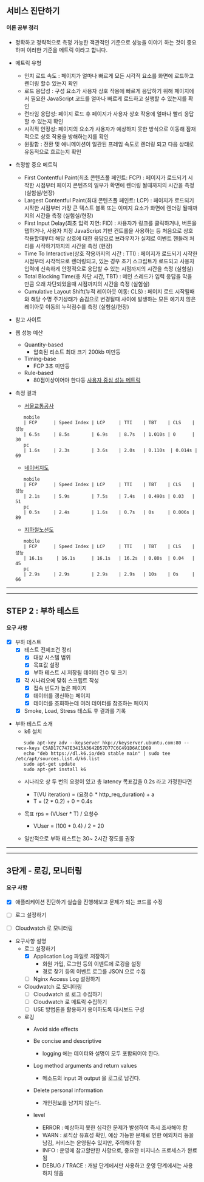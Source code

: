 ## 서비스 진단하기

#### 이론 공부 정리 
- 정확하고 정략적으로 측정 가능한 객관적인 기준으로 성능을 이야기 하는 것이 중요하며 이러한 기준을 메트릭 이라고 합니다.
- 메트릭 유형
  - 인지 로드 속도 : 페이지가 얼마나 빠르게 모든 시각적 요소를 화면에 로드하고 렌더링 할수 있는지 확인 
  - 로드 응답성 : 구성 요소가 사용자 상호 작용에 빠르게 응답하기 위해 페이지에서 필요한 JavaScript 코드를 얼마나 빠르게 로드하고 실행할 수 있는지를 확인
  - 런타임 응답성: 페이지 로드 후 페이지가 사용자 상호 작용에 얼마나 빨리 응답 할 수 있는지 확인 
  - 시각적 안정성: 페이지의 요소가 사용자가 예상하지 못한 방식으로 이동해 잠재적으로 상호 작용을 방해하는지를 확인
  - 원활함 : 전환 및 애니메이션이 일관된 프레임 속도로 렌더링 되고 다음 상태로 유동적으로 흐르는지 확인 

- 측정할 중요 메트릭
  - First Contentful Paint(최초 콘텐츠풀 페인트: FCP) : 페이지가 로드되기 시작한 시점부터 페이지 콘텐츠의 일부가 확면에 렌더링 될때까지의 시간을 측정 (실험실/현장)
  - Largest Contentful Paint(최대 콘텐츠풀 페인트: LCP) : 페이지가 로드되기 시작한 시점부터 가장 큰 텍스트 블록 또는 이미지 요소가 화면에 렌더링 될때까지의 시간을 측정 (실험실/현장) 
  - First Input Delay(최초 입력 지연: FID) : 사용자가 링크를 클릭하거나, 버튼을 탭하거나, 사용자 지정 JavaScript 기반 컨트롤을 사용하는 등 처음으로 상호 작용할때부터 해당 상호에 대한 응답으로 브라우저가 실제로 이벤트 핸들러 처리를 시작하기까지의 시간을 측정 (현장)
  - Time To Interactive(상호 작용까지의 시간 : TTI) : 페이지가 로드되기 시작한 시점부터 시각적으로 렌더링되고, 있는 경우 초기 스크립트가 로드되고 사용자 입력에 신속하게 안정적으로 응답할 수 있는 시점까지의 시간을 측정 (실험실)
  - Total Blocking Time(총 차단 시간, TBT) : 메인 스레드가 입력 응답을 막을 만큼 오래 차단되었을때 시점까지의 시간을 측정 (실험실)
  - Cumulative Layout Shift(누적 레이아웃 이동: CLS) : 페이지 로드 시작될때와 해당 수명 주기상태가 숨김으로 변경될때 사이에 발생하는 모든 예기치 않은 레이아웃 이동의 누락점수를 측정 (실험실/현장)

- 참고 사이트
- 웹 성능 예산
  - Quantity-based 
    - 압축된 리소트 최대 크기 200kb 미만등
  - Timing-base
    - FCP 3초 미만등 
  - Rule-based
    - 80점이상이어야 한다등 
[사용자 중심 성능 메트릭](https://web.dev/user-centric-performance-metrics/)

- 측정 결과 
  - [서울교통공사](https://www.seoulmetro.co.kr/kr/cyberStation.do)
  ```text
     mobile
     | FCP      | Speed Index | LCP     | TTI    | TBT    | CLS    | 성능
     | 6.5s     | 8.5s        | 6.9s    | 8.7s   | 1.010s | 0      |  30
     pc
     | 1.6s     | 2.3s        | 3.6s    | 2.0s   | 0.110s  | 0.014s |  69
  ```
  - [네이버지도](https://m.map.naver.com/subway/subwayLine.naver?region=1000)
  ```text
     mobile
     | FCP      | Speed Index | LCP     | TTI    | TBT    | CLS    | 성능
     | 2.1s     | 5.9s        | 7.5s    | 7.4s   | 0.490s | 0.03   |  51
     pc
     | 0.5s     | 2.4s        | 1.6s    | 0.7s   | 0s     | 0.006s |  89
  ```
  - [지하철노선도](https://mannue.kro.kr/path)
  ```text
     mobile
     | FCP      | Speed Index | LCP     | TTI    | TBT    | CLS    | 성능
     | 16.1s     | 16.1s      | 16.1s   | 16.2s  | 0.80s  | 0.04   |  45
     pc
     | 2.9s     | 2.9s        | 2.9s    | 2.9s   | 10s    | 0s     |  66
  ```
----------------
----------------

## STEP 2 : 부하 테스트 
#### 요구 사항
- [x] 부하 테스트
  - [x] 테스트 전제조건 정리
    - [x] 대상 시스템 범위
    - [x] 목표값 설정 
    - [x] 부하 테스트 시 저장될 데이터 건수 및 크기
  - [x] 각 시나리오에 맞춰 스크립트 작성
    - [x] 접속 빈도가 높은 페이지
    - [x] 데이터를 갱신하는 페이지
    - [x] 데이터를 조회하는데 여러 데이터를 참조하는 페이지 
  - [x] Smoke, Load, Stress 테스트 후 결과를 기록 

- 부하 테스트 소개 
  - k6 설치 
  ```text
     sudo apt-key adv --keyserver hkp://keyserver.ubuntu.com:80 --recv-keys C5AD17C747E3415A3642D57D77C6C491D6AC1D69
     echo "deb https://dl.k6.io/deb stable main" | sudo tee /etc/apt/sources.list.d/k6.list
     sudo apt-get update
     sudo apt-get install k6
  ```
  - 시나리오 상 두 번의 요청이 있고 총 latency 목표값을 0.2s 라고 가정한다면
    - T(VU iteration) = (요청수 * http_req_duration) + a 
    - T = (2 * 0.2) + 0 = 0.4s
  
  - 목표 rps = (VUser * T) / 요청수
    - VUser = (100 * 0.4) / 2 = 20
  
  - 일반적으로 부하 테스트는 30~ 2시간 정도를 권장 

-----------
-----------

## 3단계 - 로깅, 모니터링 

#### 요구 사항
- [x] 애플리케이션 진단하기 실습을 진행해보고 문제가 되는 코드를 수정
- [ ] 로그 설정하기
- [ ] Cloudwatch 로 모니터링


- 요구사항 설명
  - 로그 설정하기
    - [x] Application Log 파일로 저장하기
      - 회원 가입, 로그인 등의 이벤트에 로깅을 설정
      - 경로 찾기 등의 이벤트 로그를 JSON 으로 수집
    - [ ] Nginx Access Log 설정하기
  
  - Cloudwatch 로 모니터링
    - [ ] Cloudwatch 로 로그 수집하기
    - [ ] Cloudwatch 로 메트릭 수집하기
    - [ ] USE 방법론을 활용하기 용이하도록 대시보드 구성 
  
  - 로깅
    - Avoid side effects
    - Be concise and descriptive
      - logging 에는 데이터와 설명이 모두 포함되어야 한다.
    - Log method arguments and return values
      - 메소드의 input 과 output 을 로그로 남긴다.
    - Delete personal information
      - 개인정보를 남기지 않는다.
    
    - level
      - ERROR : 예상하지 못한 심각한 문제가 발생하여 즉시 조사해야 함
      - WARN : 로직상 유효성 확인, 예상 가능한 문제로 인한 예외처리 등을 남김, 서비스는 운영될수 있지만, 주의해야 함
      - INFO : 운영에 참고할만한 사항으로, 중요한 비지니스 프로세스가 완료됨
      - DEBUG / TRACE : 개발 단계에서만 사용하고 운영 단계에서는 사용하지 않음 